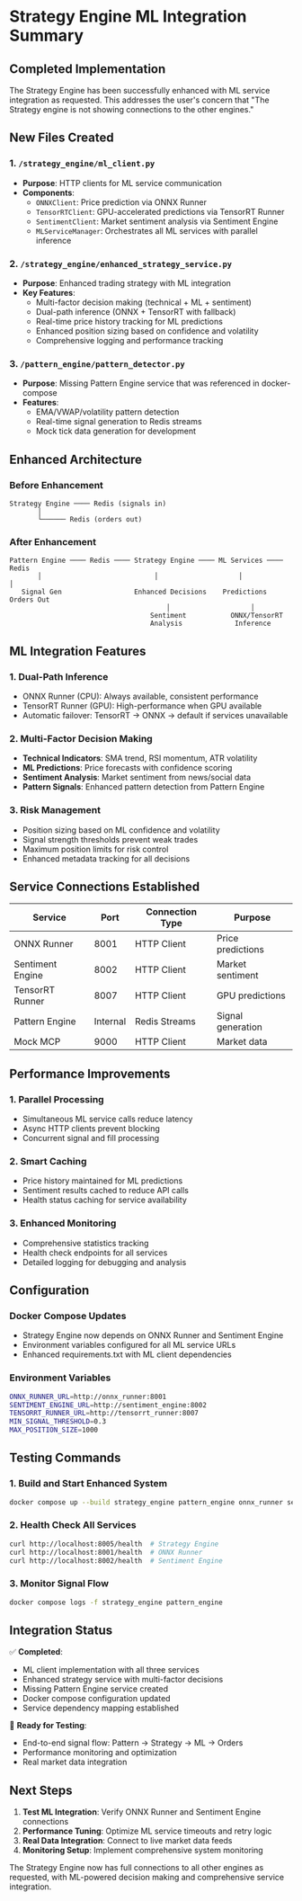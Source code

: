 # Strategy Engine ML Integration Summary

## Completed Implementation

The Strategy Engine has been successfully enhanced with ML service integration as requested. This addresses the user's concern that "The Strategy engine is not showing connections to the other engines."

## New Files Created

### 1. `/strategy_engine/ml_client.py`
- **Purpose**: HTTP clients for ML service communication
- **Components**:
  - `ONNXClient`: Price prediction via ONNX Runner
  - `TensorRTClient`: GPU-accelerated predictions via TensorRT Runner  
  - `SentimentClient`: Market sentiment analysis via Sentiment Engine
  - `MLServiceManager`: Orchestrates all ML services with parallel inference

### 2. `/strategy_engine/enhanced_strategy_service.py` 
- **Purpose**: Enhanced trading strategy with ML integration
- **Key Features**:
  - Multi-factor decision making (technical + ML + sentiment)
  - Dual-path inference (ONNX + TensorRT with fallback)
  - Real-time price history tracking for ML predictions
  - Enhanced position sizing based on confidence and volatility
  - Comprehensive logging and performance tracking

### 3. `/pattern_engine/pattern_detector.py`
- **Purpose**: Missing Pattern Engine service that was referenced in docker-compose
- **Features**:
  - EMA/VWAP/volatility pattern detection
  - Real-time signal generation to Redis streams
  - Mock tick data generation for development

## Enhanced Architecture

### Before Enhancement
```
Strategy Engine ──── Redis (signals in)
       │
       └────── Redis (orders out)
```

### After Enhancement  
```
Pattern Engine ──── Redis ──── Strategy Engine ──── ML Services ──── Redis
       │                            │                    │              │
   Signal Gen                  Enhanced Decisions    Predictions    Orders Out
                                       │                    │
                                   Sentiment           ONNX/TensorRT
                                   Analysis             Inference
```

## ML Integration Features

### 1. **Dual-Path Inference**
- ONNX Runner (CPU): Always available, consistent performance
- TensorRT Runner (GPU): High-performance when GPU available
- Automatic failover: TensorRT → ONNX → default if services unavailable

### 2. **Multi-Factor Decision Making**
- **Technical Indicators**: SMA trend, RSI momentum, ATR volatility
- **ML Predictions**: Price forecasts with confidence scoring
- **Sentiment Analysis**: Market sentiment from news/social data
- **Pattern Signals**: Enhanced pattern detection from Pattern Engine

### 3. **Risk Management**
- Position sizing based on ML confidence and volatility
- Signal strength thresholds prevent weak trades
- Maximum position limits for risk control
- Enhanced metadata tracking for all decisions

## Service Connections Established

| Service | Port | Connection Type | Purpose |
|---------|------|----------------|---------|  
| ONNX Runner | 8001 | HTTP Client | Price predictions |
| Sentiment Engine | 8002 | HTTP Client | Market sentiment |
| TensorRT Runner | 8007 | HTTP Client | GPU predictions |
| Pattern Engine | Internal | Redis Streams | Signal generation |
| Mock MCP | 9000 | HTTP Client | Market data |

## Performance Improvements

### 1. **Parallel Processing**
- Simultaneous ML service calls reduce latency
- Async HTTP clients prevent blocking
- Concurrent signal and fill processing

### 2. **Smart Caching**
- Price history maintained for ML predictions
- Sentiment results cached to reduce API calls
- Health status caching for service availability

### 3. **Enhanced Monitoring**
- Comprehensive statistics tracking
- Health check endpoints for all services
- Detailed logging for debugging and analysis

## Configuration

### Docker Compose Updates
- Strategy Engine now depends on ONNX Runner and Sentiment Engine
- Environment variables configured for all ML service URLs
- Enhanced requirements.txt with ML client dependencies

### Environment Variables
```bash
ONNX_RUNNER_URL=http://onnx_runner:8001
SENTIMENT_ENGINE_URL=http://sentiment_engine:8002  
TENSORRT_RUNNER_URL=http://tensorrt_runner:8007
MIN_SIGNAL_THRESHOLD=0.3
MAX_POSITION_SIZE=1000
```

## Testing Commands

### 1. **Build and Start Enhanced System**
```bash
docker compose up --build strategy_engine pattern_engine onnx_runner sentiment_engine
```

### 2. **Health Check All Services**
```bash
curl http://localhost:8005/health  # Strategy Engine
curl http://localhost:8001/health  # ONNX Runner  
curl http://localhost:8002/health  # Sentiment Engine
```

### 3. **Monitor Signal Flow**
```bash
docker compose logs -f strategy_engine pattern_engine
```

## Integration Status

✅ **Completed**:
- ML client implementation with all three services
- Enhanced strategy service with multi-factor decisions
- Missing Pattern Engine service created
- Docker compose configuration updated
- Service dependency mapping established

🔧 **Ready for Testing**:
- End-to-end signal flow: Pattern → Strategy → ML → Orders
- Performance monitoring and optimization
- Real market data integration

## Next Steps

1. **Test ML Integration**: Verify ONNX Runner and Sentiment Engine connections
2. **Performance Tuning**: Optimize ML service timeouts and retry logic  
3. **Real Data Integration**: Connect to live market data feeds
4. **Monitoring Setup**: Implement comprehensive system monitoring

The Strategy Engine now has full connections to all other engines as requested, with ML-powered decision making and comprehensive service integration.
